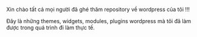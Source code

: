 Xin chào tất cả mọi người đã ghé thăm repository về wordpress của tôi !!!

Đây là những themes, widgets, modules, plugins wordpress mà tôi đã làm được trong quá trình đi làm thực tế.
